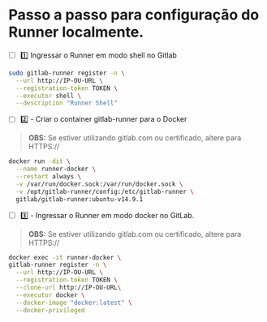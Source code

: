 # Passo a passo para configuração do Runner localmente.

- [ ] 1️⃣ Ingressar o Runner em modo shell no Gitlab

```bash
sudo gitlab-runner register -n \
  --url http://IP-OU-URL \
  --registration-token TOKEN \
  --executor shell \
  --description "Runner Shell"
```

- [ ] 2️⃣ - Criar o container gitlab-runner para o Docker
> **OBS:** Se estiver utilizando gitlab.com ou certificado, altere para HTTPS://

```bash
docker run -dit \
  --name runner-docker \
  --restart always \
  -v /var/run/docker.sock:/var/run/docker.sock \
  -v /opt/gitlab-runner/config:/etc/gitlab-runner \
  gitlab/gitlab-runner:ubuntu-v14.9.1
```

- [ ] 3️⃣ - Ingressar o Runner em modo docker no GitLab.
> **OBS:** Se estiver utilizando gitlab.com ou certificado, altere para HTTPS://

```bash
docker exec -it runner-docker \
gitlab-runner register -n \
  --url http://IP-OU-URL \
  --registration-token TOKEN \
  --clone-url http://IP-OU-URL\
  --executor docker \
  --docker-image "docker:latest" \
  --docker-privileged
```
